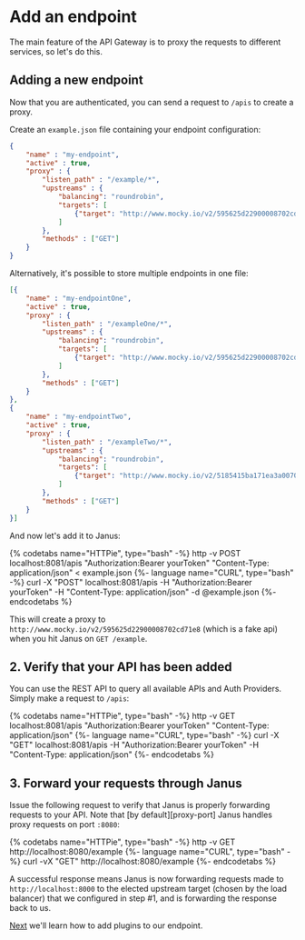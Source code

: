 # Add an endpoint

The main feature of the API Gateway is to proxy the requests to different services, so let's do this.

## Adding a new endpoint

Now that you are authenticated, you can send a request to `/apis` to create a proxy.

Create an `example.json` file containing your endpoint configuration:

```json
{
    "name" : "my-endpoint",
    "active" : true,
    "proxy" : {
        "listen_path" : "/example/*",
        "upstreams" : {
            "balancing": "roundrobin",
            "targets": [
                {"target": "http://www.mocky.io/v2/595625d22900008702cd71e8"}
            ]
        },
        "methods" : ["GET"]
    }
}
```
Alternatively, it's possible to store multiple endpoints in one file:

```json
[{
    "name" : "my-endpointOne",
    "active" : true,
    "proxy" : {
        "listen_path" : "/exampleOne/*",
        "upstreams" : {
            "balancing": "roundrobin",
            "targets": [
                {"target": "http://www.mocky.io/v2/595625d22900008702cd71e8"}
            ]
        },
        "methods" : ["GET"]
    }
},
{
    "name" : "my-endpointTwo",
    "active" : true,
    "proxy" : {
        "listen_path" : "/exampleTwo/*",
        "upstreams" : {
            "balancing": "roundrobin",
            "targets": [
                {"target": "http://www.mocky.io/v2/5185415ba171ea3a00704eed"}
            ]
        },
        "methods" : ["GET"]
    }
}]
```
And now let's add it to Janus:

{% codetabs name="HTTPie", type="bash" -%}
http -v POST localhost:8081/apis "Authorization:Bearer yourToken" "Content-Type: application/json" < example.json
{%- language name="CURL", type="bash" -%}
curl -X "POST" localhost:8081/apis -H "Authorization:Bearer yourToken" -H "Content-Type: application/json" -d @example.json
{%- endcodetabs %}

This will create a proxy to `http://www.mocky.io/v2/595625d22900008702cd71e8` (which is a fake api) when you hit Janus on `GET /example`.

## 2. Verify that your API has been added


You can use the REST API to query all available APIs and Auth Providers. Simply make a request 
to `/apis`:

{% codetabs name="HTTPie", type="bash" -%}
http -v GET localhost:8081/apis "Authorization:Bearer yourToken" "Content-Type: application/json"
{%- language name="CURL", type="bash" -%}
curl -X "GET" localhost:8081/apis -H "Authorization:Bearer yourToken" -H "Content-Type: application/json"
{%- endcodetabs %}

## 3. Forward your requests through Janus

Issue the following request to verify that Janus is properly forwarding
requests to your API. Note that [by default][proxy-port] Janus handles proxy
requests on port `:8080`:

{% codetabs name="HTTPie", type="bash" -%}
http -v GET http://localhost:8080/example
{%- language name="CURL", type="bash" -%}
curl -vX "GET" http://localhost:8080/example
{%- endcodetabs %}

A successful response means Janus is now forwarding requests made to `http://localhost:8000` to the elected upstream target (chosen by the load balancer) that we configured in step #1, and is forwarding the response back to us.

[Next](add_plugins.md) we'll learn how to add plugins to our endpoint.
